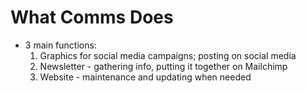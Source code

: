 # What Comms Does 

- 3 main functions:
	1. Graphics for social media campaigns; posting on social media
	2. Newsletter - gathering info, putting it together on Mailchimp
	3. Website - maintenance and updating when needed